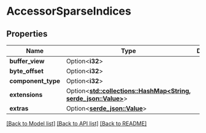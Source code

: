 # AccessorSparseIndices

## Properties

Name | Type | Description | Notes
------------ | ------------- | ------------- | -------------
**buffer_view** | Option<**i32**> |  | [optional]
**byte_offset** | Option<**i32**> |  | [optional]
**component_type** | Option<**i32**> |  | [optional]
**extensions** | Option<[**std::collections::HashMap<String, serde_json::Value>**](serde_json::Value.md)> |  | [optional]
**extras** | Option<[**serde_json::Value**](.md)> |  | [optional]

[[Back to Model list]](../README.md#documentation-for-models) [[Back to API list]](../README.md#documentation-for-api-endpoints) [[Back to README]](../README.md)


